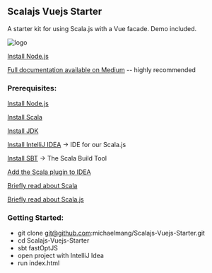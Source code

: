 ## Scalajs Vuejs Starter

A starter kit for using Scala.js with a Vue facade. Demo included.

![logo](https://cdn-images-1.medium.com/max/1000/1*iQXW2fK8X-ViU4lLHOs2dA.png)

[Install Node.js](https://nodejs.org/en/)

[Full documentation available on Medium](http://bit.ly/2oInG1g) -- highly recommended

### **Prerequisites:**

[Install Node.js](https://nodejs.org/en/)

[Install Scala](https://www.scala-lang.org/download/)

[Install JDK](http://www.oracle.com/technetwork/java/javase/downloads/jdk8-downloads-2133151.html)

[Install IntelliJ IDEA](https://www.jetbrains.com/idea/) → IDE for our Scala.js

[Install SBT](http://www.scala-sbt.org/) → The Scala Build Tool

[Add the Scala plugin to IDEA](https://www.jetbrains.com/help/idea/2017.1/creating-and-running-your-scala-application.html)

[Briefly read about Scala](https://www.scala-lang.org/)

[Briefly read about Scala.js](https://www.scala-js.org/)

### Getting Started:

*   git clone git@github.com:michaelmang/Scalajs-Vuejs-Starter.git
*   cd Scalajs-Vuejs-Starter
*   sbt fastOptJS
*   open project with IntelliJ Idea
*   run index.html
